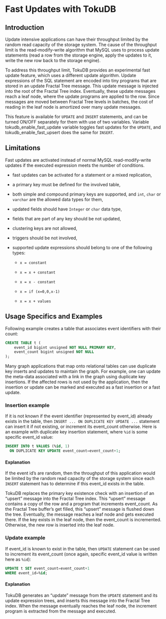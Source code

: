 # Fast Updates with TokuDB

## Introduction

Update intensive applications can have their throughput limited by the random
read capacity of the storage system. The cause of the throughput limit is the
read-modify-write algorithm that MySQL uses to process update statements
(read a row from the storage engine, apply the updates to it, write the new row
back to the storage engine).

To address this throughput limit, TokuDB provides an experimental fast update
feature, which uses a different update algorithm. Update expressions of the SQL
statement are encoded into tiny programs that are stored in an update Fractal
Tree message. This update message is injected into the root of the Fractal Tree
index. Eventually, these update  messages reach a leaf node, where the update
programs are applied to the row. Since messages are moved between Fractal Tree
levels in batches, the cost of reading in the leaf node is amortized over many
update messages.

This feature is available for `UPDATE` and `INSERT` statements, and can be
turned ON/OFF separately for them with use of two variables. Variable
tokudb_enable_fast_update variable toggles fast updates for the
`UPDATE`, and  tokudb_enable_fast_upsert does the same  for
`INSERT`.

## Limitations

Fast updates are activated instead of normal MySQL read-modify-write updates
if the executed expression meets the number of conditions.

* fast updates can be activated for a statement or a mixed replication,

* a primary key must be defined for the involved table,

* both simple and compound primary keys are supported, and `int`, `char` or
`varchar` are the allowed data types for them,

* updated fields should have `Integer` or `char` data type,

* fields that are part of any key should be not updated,

* clustering keys are not allowed,

* triggers should be not involved,

* supported update expressions should belong to one of the following types:

    * `x = constant`

    * `x = x + constant`

    * `x = x - constant`

    * `x = if (x=0,0,x-1)`

    * `x = x + values`

## Usage Specifics and Examples

Following example creates a table that associates event identifiers with their
count:

```sql
CREATE TABLE t (
    event_id bigint unsigned NOT NULL PRIMARY KEY,
    event_count bigint unsigned NOT NULL
);
```

Many graph applications that map onto relational tables can use duplicate key
inserts and updates to maintain the graph. For example, one can update the
meta-data associated with a link in the graph using duplicate key insertions.
If the affected rows is not used by the application, then the insertion or
update can be marked and executed as a fast insertion or a fast update.

### Insertion example

If it is not known if the event identifier (represented by event_id) already
exists in the table, then `INSERT ... ON DUPLICATE KEY UPDATE ...` statement
can insert it if not existing, or increment its event_count otherwise. Here
is an example with duplicate key insertion statement, where `%id` is some
specific event_id value:

```sql
INSERT INTO t VALUES (%id, 1)
  ON DUPLICATE KEY UPDATE event_count=event_count+1;
```

#### Explanation

If the event id’s are random, then the throughput of this application would be
limited by the random read capacity of the storage system since each `INSERT`
statement has to determine if this event_id exists in the table.

TokuDB replaces the primary key existence check with an insertion of an
“upsert” message into the Fractal Tree index. This “upsert” message contains a
copy of the row and a program that increments event_count. As the Fractal Tree
buffer’s get filled, this “upsert” message is flushed down the tree.
Eventually, the message reaches a leaf node and gets executed there.
If the key exists in the leaf node, then the event_count is incremented.
Otherwise, the new row is inserted into the leaf node.

### Update example

If event_id is known to exist in the table, then `UPDATE` statement can be
used to increment its event_count (once again, specific event_id value is
written here as `%id`):

```sql
UPDATE t SET event_count=event_count+1
WHERE event_id=%id;
```

#### Explanation

TokuDB generates an “update” message from the `UPDATE` statement and its
update expression trees, and inserts this message into the Fractal Tree index.
When the message eventually reaches the leaf node, the increment program is
extracted from the message and executed.
